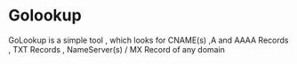 # Golookup
GoLookup is a simple tool , which looks for CNAME(s) ,A and AAAA Records , TXT Records , NameServer(s) / MX Record of any domain 
